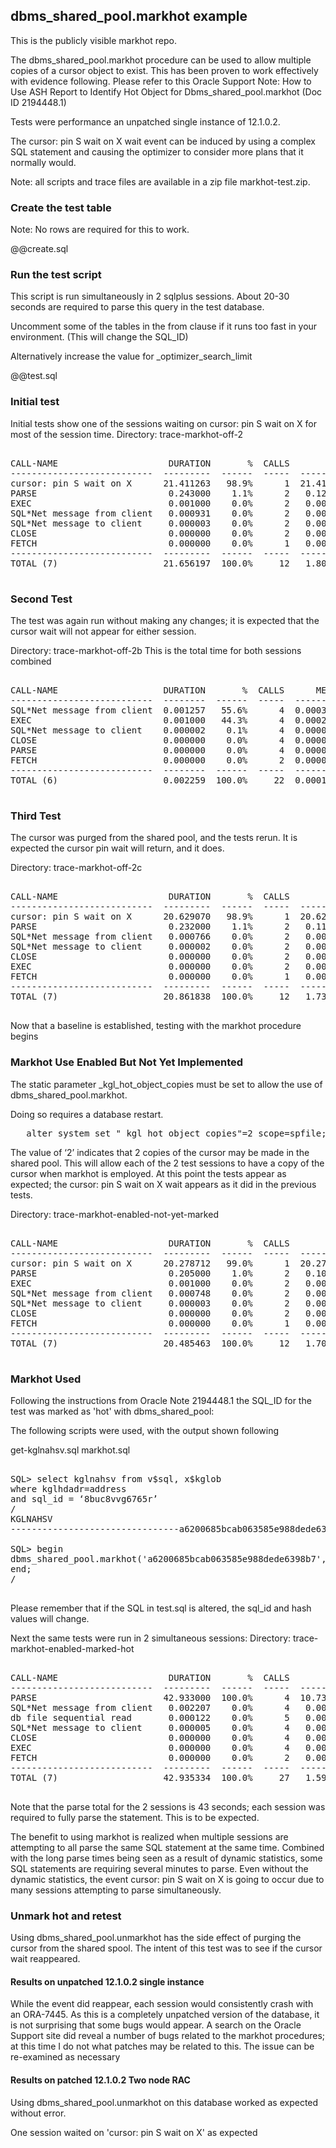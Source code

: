 
<h2>dbms_shared_pool.markhot example</h2>

This is the publicly visible markhot repo.

The dbms_shared_pool.markhot procedure can be used to allow multiple copies of a cursor object to exist. 
This has been proven to work effectively with evidence following.
Please refer to this Oracle Support Note: How to Use ASH Report to Identify Hot Object for 
Dbms_shared_pool.markhot (Doc ID 2194448.1)

Tests were performance an unpatched single instance of 12.1.0.2.

The cursor: pin S wait on X wait event can be induced by using a complex SQL statement and causing the optimizer to consider more plans that it normally would.

Note: all scripts and trace files are available in a zip file markhot-test.zip.


<h3>Create the test table</h3>

Note: No rows are required for this to work.

@@create.sql

<h3>Run the test script</h3>

This script is run simultaneously in 2 sqlplus sessions. About 20-30 seconds are required to parse this query in the test database.

Uncomment some of the tables in the from clause if it runs too fast in your environment.
(This will change the SQL_ID)

Alternatively increase the value for _optimizer_search_limit

@@test.sql

<h3>Initial test</h3>

Initial tests show one of the sessions waiting on cursor: pin S wait on X for most of the session time.
Directory: trace-markhot-off-2

<pre>

CALL-NAME                     DURATION       %  CALLS       MEAN        MIN        MAX
---------------------------  ---------  ------  -----  ---------  ---------  ---------
cursor: pin S wait on X      21.411263   98.9%      1  21.411263  21.411263  21.411263
PARSE                         0.243000    1.1%      2   0.121500   0.000000   0.243000
EXEC                          0.001000    0.0%      2   0.000500   0.000000   0.001000
SQL*Net message from client   0.000931    0.0%      2   0.000465   0.000334   0.000597
SQL*Net message to client     0.000003    0.0%      2   0.000002   0.000001   0.000002
CLOSE                         0.000000    0.0%      2   0.000000   0.000000   0.000000
FETCH                         0.000000    0.0%      1   0.000000   0.000000   0.000000
---------------------------  ---------  ------  -----  ---------  ---------  ---------
TOTAL (7)                    21.656197  100.0%     12   1.804683   0.000000  21.411263

</pre>

<h3>Second Test</h3>

The test was again run without making any changes; it is expected that the cursor wait will not appear for either session.

Directory: trace-markhot-off-2b
This is the total time for both sessions combined

<pre>

CALL-NAME                    DURATION       %  CALLS      MEAN       MIN       MAX
---------------------------  --------  ------  -----  --------  --------  --------
SQL*Net message from client  0.001257   55.6%      4  0.000314  0.000160  0.000533
EXEC                         0.001000   44.3%      4  0.000250  0.000000  0.001000
SQL*Net message to client    0.000002    0.1%      4  0.000000  0.000000  0.000001
CLOSE                        0.000000    0.0%      4  0.000000  0.000000  0.000000
PARSE                        0.000000    0.0%      4  0.000000  0.000000  0.000000
FETCH                        0.000000    0.0%      2  0.000000  0.000000  0.000000
---------------------------  --------  ------  -----  --------  --------  --------
TOTAL (6)                    0.002259  100.0%     22  0.000103  0.000000  0.001000

</pre>


<h3>Third Test</h3>

The cursor was purged from the shared pool, and the tests rerun. It is expected the cursor pin wait will return, and it does.

Directory: trace-markhot-off-2c

<pre>

CALL-NAME                     DURATION       %  CALLS       MEAN        MIN        MAX
---------------------------  ---------  ------  -----  ---------  ---------  ---------
cursor: pin S wait on X      20.629070   98.9%      1  20.629070  20.629070  20.629070
PARSE                         0.232000    1.1%      2   0.116000   0.000000   0.232000
SQL*Net message from client   0.000766    0.0%      2   0.000383   0.000165   0.000601
SQL*Net message to client     0.000002    0.0%      2   0.000001   0.000001   0.000001
CLOSE                         0.000000    0.0%      2   0.000000   0.000000   0.000000
EXEC                          0.000000    0.0%      2   0.000000   0.000000   0.000000
FETCH                         0.000000    0.0%      1   0.000000   0.000000   0.000000
---------------------------  ---------  ------  -----  ---------  ---------  ---------
TOTAL (7)                    20.861838  100.0%     12   1.738486   0.000000  20.629070

</pre>

Now that a baseline is established, testing with the markhot procedure begins

<h3>Markhot Use Enabled But Not Yet Implemented</h3>

The static parameter _kgl_hot_object_copies must be set to allow the use of dbms_shared_pool.markhot. 

Doing so requires a database restart.

<pre>   alter system set "_kgl_hot_object_copies"=2 scope=spfile;</pre>

The value of ‘2’ indicates that 2 copies of the cursor may be made in the shared pool. This will allow each of 
the 2 test sessions to have a copy of the cursor when markhot is employed. At this point the tests appear as expected; the cursor: pin S wait on X wait appears as it did in the previous 
tests.

Directory: trace-markhot-enabled-not-yet-marked

<pre>

CALL-NAME                     DURATION       %  CALLS       MEAN        MIN        MAX
---------------------------  ---------  ------  -----  ---------  ---------  ---------
cursor: pin S wait on X      20.278712   99.0%      1  20.278712  20.278712  20.278712
PARSE                         0.205000    1.0%      2   0.102500   0.000000   0.205000
EXEC                          0.001000    0.0%      2   0.000500   0.000000   0.001000
SQL*Net message from client   0.000748    0.0%      2   0.000374   0.000181   0.000567
SQL*Net message to client     0.000003    0.0%      2   0.000002   0.000001   0.000002
CLOSE                         0.000000    0.0%      2   0.000000   0.000000   0.000000
FETCH                         0.000000    0.0%      1   0.000000   0.000000   0.000000
---------------------------  ---------  ------  -----  ---------  ---------  ---------
TOTAL (7)                    20.485463  100.0%     12   1.707122   0.000000  20.278712

</pre>


<h3>Markhot Used</h3>

Following the instructions from Oracle Note 2194448.1 the SQL_ID for the test was marked as 'hot' with dbms_shared_pool:

The following scripts were used, with the output shown following

 get-kglnahsv.sql
 markhot.sql

<pre>

SQL> select kglnahsv from v$sql, x$kglob
where kglhdadr=address
and sql_id = ‘8buc8vvg6765r’
/
KGLNAHSV
--------------------------------a6200685bcab063585e988dede6398b7

SQL> begin
dbms_shared_pool.markhot('a6200685bcab063585e988dede6398b7', 0);
end;
/

</pre>

Please remember that if the SQL in test.sql is altered, the sql_id and hash values will change.

Next the same tests were run in 2 simultaneous sessions:
Directory: trace-markhot-enabled-marked-hot

<pre>

CALL-NAME                     DURATION       %  CALLS       MEAN       MIN        MAX
---------------------------  ---------  ------  -----  ---------  --------  ---------
PARSE                        42.933000  100.0%      4  10.733250  0.000000  21.629000
SQL*Net message from client   0.002207    0.0%      4   0.000552  0.000189   0.001196
db file sequential read       0.000122    0.0%      5   0.000024  0.000016   0.000048
SQL*Net message to client     0.000005    0.0%      4   0.000001  0.000000   0.000002
CLOSE                         0.000000    0.0%      4   0.000000  0.000000   0.000000
EXEC                          0.000000    0.0%      4   0.000000  0.000000   0.000000
FETCH                         0.000000    0.0%      2   0.000000  0.000000   0.000000
---------------------------  ---------  ------  -----  ---------  --------  ---------
TOTAL (7)                    42.935334  100.0%     27   1.590198  0.000000  21.629000

</pre>

Note that the parse total for the 2 sessions is 43 seconds; each session was required to fully parse the 
statement. This is to be expected.

The benefit to using markhot is realized when multiple sessions are attempting to all parse the same SQL statement at 
the same time. Combined with the long parse times being seen as a result of dynamic statistics, some SQL 
statements are requiring several minutes to parse. Even without the dynamic statistics, the event cursor: pin S 
wait on X is going to occur due to many sessions attempting to parse simultaneously.

<h3>Unmark hot and retest</h3>

Using dbms_shared_pool.unmarkhot has the side effect of purging the cursor from the shared spool. The 
intent of this test was to see if the cursor wait reappeared.

<h4>Results on unpatched 12.1.0.2 single instance</h4>

While the event did reappear, each session would consistently crash with an ORA-7445. As this is a 
completely unpatched version of the database, it is not surprising that some bugs would appear. A search on 
the Oracle Support site did reveal a number of bugs related to the markhot procedures; at this time I do not 
what patches may be related to this. The issue can be re-examined as necessary

<h4>Results on patched 12.1.0.2 Two node RAC</h4>

Using dbms_shared_pool.unmarkhot on this database worked as expected without error.

One session waited on 'cursor: pin S wait on X' as expected





